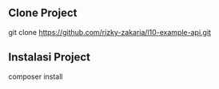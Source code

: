 ## Clone Project

git clone https://github.com/rizky-zakaria/l10-example-api.git

## Instalasi Project

composer install
